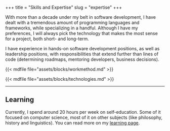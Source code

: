 +++
title = "Skills and Expertise"
slug = "expertise"
+++

With more than a decade under my belt in software development, I have dealt with a tremendous amount of programming languages and frameworks, while specializing in a handful. Although I have my preferences, I will always pick the technology that makes the most sense for a project, both short- and long-term.

I have experience in hands-on software development positions, as well as leadership positions, with responsibilities that extend further than lines of code (determining roadmaps, mentoring developers, business decisions).

{{< mdfile file="assets/blocks/workmethod.md" >}}

{{< mdfile file="assets/blocks/technologies.md" >}}

---

## Learning

Currently, I spend around 20 hours per week on self-education. Some of it focused on computer science, most of it on other subjects (like philosophy, history and linguistics). You can read more on my [learning page](/learning).

<!--The old learning page is archived [here](/archive/learning).-->
